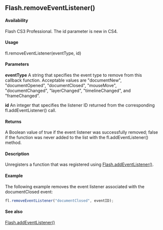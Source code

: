 ## Flash.removeEventListener()

#### Availability

Flash CS3 Professional. The id parameter is new in CS4.

#### Usage

fl.removeEventListener(eventType, id)

#### Parameters

**eventType** A string that specifies the event type to remove from this callback function. Acceptable values are "documentNew", "documentOpened", "documentClosed", "mouseMove", "documentChanged", "layerChanged", "timelineChanged", and "frameChanged".

**id** An integer that specifies the listener ID returned from the corresponding fl.addEventListener() call.

#### Returns

A Boolean value of true if the event listener was successfully removed; false if the function was never added to the list with the fl.addEventListener() method.

#### Description

Unregisters a function that was registered using [Flash.addEventListener()](../Flash_object/Flash1.md).

#### Example

The following example removes the event listener associated with the documentClosed event:

```javascript
fl.removeEventListener("documentClosed", eventID);
```

#### See also

[Flash.addEventListener()](../Flash_object/Flash1.md)
